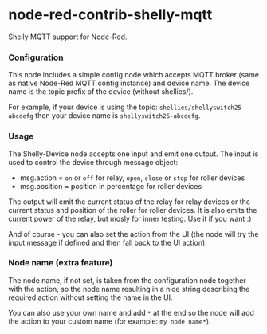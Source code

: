 # node-red-contrib-shelly-mqtt
Shelly MQTT support for Node-Red.

### Configuration
This node includes a simple config node which accepts MQTT broker (same as native Node-Red MQTT config instance) and device name. The device name is the topic prefix of the device (without shellies/).

For example, if your device is using the topic: ```shellies/shellyswitch25-abcdefg``` then your device name is ```shellyswitch25-abcdefg```.

### Usage
The Shelly-Device node accepts one input and emit one output. The input is used to control the device through message object:
- msg.action = ```on``` or ```off``` for relay, ```open```, ```close``` or ```stop``` for roller devices
- msg.position = position in percentage for roller devices

The output will emit the current status of the relay for relay devices or the current status and position of the roller for roller devices. It is also emits the current power of the relay, but mosly for inner testing. Use it if you want :)

And of course - you can also set the action from the UI (the node will try the input message if defined and then fall back to the UI action).

### Node name (extra feature)
The node name, if not set, is taken from the configuration node together with the action, so the node name resulting in a nice string describing the required action without setting the name in the UI.

You can also use your own name and add ```*``` at the end so the node will add the action to your custom name (for example: ```my node name*```).